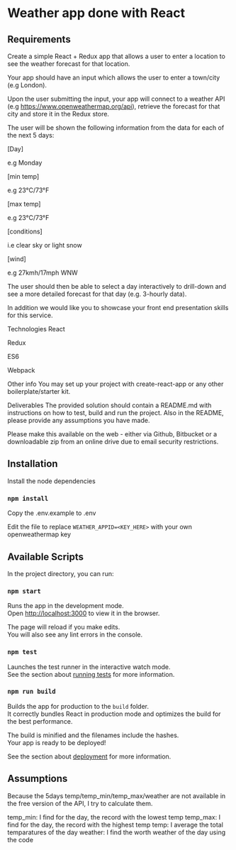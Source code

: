 # Weather app done with React

## Requirements

Create a simple React + Redux app that allows a user to enter a location to see the weather forecast for that location.

Your app should have an input which allows the user to enter a town/city (e.g London).

Upon the user submitting the input, your app will connect to a weather API (e.g https://www.openweathermap.org/api), retrieve the forecast for that city and store it in the Redux store.

The user will be shown the following information from the data for each of the next 5 days:

[Day]

e.g Monday

[min temp]

e.g 23°C/73°F

[max temp]

e.g 23°C/73°F

[conditions]

i.e clear sky or light snow

[wind]

e.g 27kmh/17mph WNW

The user should then be able to select a day interactively to drill-down and see a more detailed forecast for that day (e.g. 3-hourly data).

In addition we would like you to showcase your front end presentation skills for this service.

Technologies
React

Redux

ES6

Webpack

Other info
You may set up your project with create-react-app or any other boilerplate/starter kit.

Deliverables
The provided solution should contain a README.md with instructions on how to test, build and run the project. Also in the README, please provide any assumptions you have made.

Please make this available on the web - either via Github, Bitbucket or a downloadable zip from an online drive due to email security restrictions.

## Installation

Install the node dependencies

### `npm install`

Copy the .env.example to .env

Edit the file to replace `WEATHER_APPID=<KEY_HERE>` with your own openweathermap key

## Available Scripts

In the project directory, you can run:

### `npm start`

Runs the app in the development mode.<br>
Open [http://localhost:3000](http://localhost:3000) to view it in the browser.

The page will reload if you make edits.<br>
You will also see any lint errors in the console.

### `npm test`

Launches the test runner in the interactive watch mode.<br>
See the section about [running tests](https://facebook.github.io/create-react-app/docs/running-tests) for more information.

### `npm run build`

Builds the app for production to the `build` folder.<br>
It correctly bundles React in production mode and optimizes the build for the best performance.

The build is minified and the filenames include the hashes.<br>
Your app is ready to be deployed!

See the section about [deployment](https://facebook.github.io/create-react-app/docs/deployment) for more information.

## Assumptions

Because the 5days temp/temp_min/temp_max/weather are not available in the free version of the API, I try to calculate them.

temp_min: I find for the day, the record with the lowest temp
temp_max: I find for the day, the record with the highest temp
temp: I average the total temparatures of the day
weather: I find the worth weather of the day using the code
